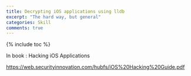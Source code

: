 ```yaml
---
title: Decrypting iOS applications using lldb
excerpt: "The hard way, but general"
categories: Skill
comments: true
---
```

 

{% include toc %}

In book : Hacking iOS Applications

https://web.securityinnovation.com/hubfs/iOS%20Hacking%20Guide.pdf


